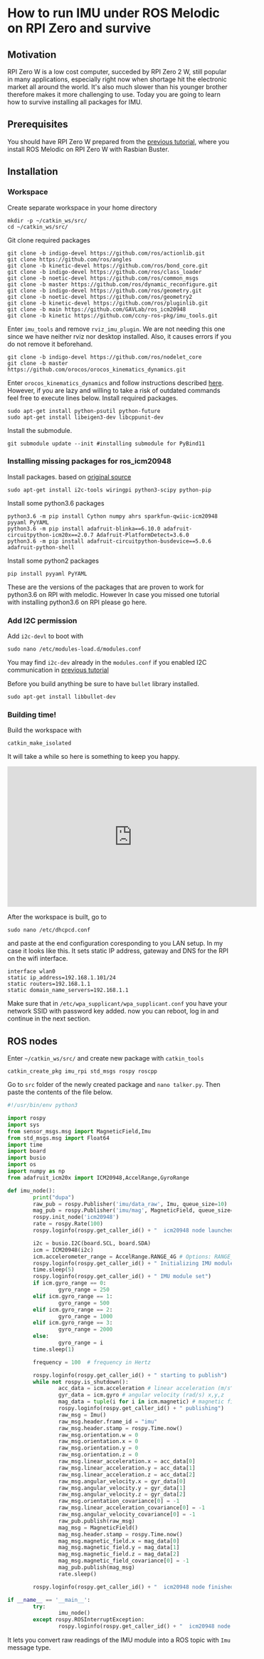 # How to run IMU under ROS Melodic on RPI Zero and survive

## Motivation
RPI Zero W is a low cost computer, succeded by RPI Zero 2 W, still popular in many applications, especially right now
when shortage hit the electronic market all around the world. It's also much slower than his younger brother therefore
makes it more challenging to use. Today you are going to learn how to survive installing all packages for IMU.

## Prerequisites
You should have RPI Zero W prepared from the [previous tutorial](ros4rpi.md), where you install ROS Melodic on RPI Zero W with Rasbian Buster.

## Installation
### Workspace
Create separate workspace in your home directory 
```shell
mkdir -p ~/catkin_ws/src/
cd ~/catkin_ws/src/
```
Git clone required packages
```shell
git clone -b indigo-devel https://github.com/ros/actionlib.git
git clone https://github.com/ros/angles
git clone -b kinetic-devel https://github.com/ros/bond_core.git
git clone -b indigo-devel https://github.com/ros/class_loader
git clone -b noetic-devel https://github.com/ros/common_msgs
git clone -b master https://github.com/ros/dynamic_reconfigure.git
git clone -b indigo-devel https://github.com/ros/geometry.git
git clone -b noetic-devel https://github.com/ros/geometry2
git clone -b kinetic-devel https://github.com/ros/pluginlib.git
git clone -b main https://github.com/GAVLab/ros_icm20948
git clone -b kinetic https://github.com/ccny-ros-pkg/imu_tools.git
```
Enter `imu_tools` and remove `rviz_imu_plugin`. We are not needing this one since we have neither rviz nor desktop installed. Also, it causes errors if you do not remove it beforehand.
```shell
git clone -b indigo-devel https://github.com/ros/nodelet_core
git clone -b master https://github.com/orocos/orocos_kinematics_dynamics.git
```
Enter `orocos_kinematics_dynamics` and follow instructions described [here](https://github.com/orocos/orocos_kinematics_dynamics/blob/master/README.md). However, if you are lazy and willing to take a risk of outdated commands feel free to execute lines below.
Install required packages.
```shell
sudo apt-get install python-psutil python-future
sudo apt-get install libeigen3-dev libcppunit-dev
```
Install the submodule.
```shell
git submodule update --init #installing submodule for PyBind11
```
### Installing missing packages for ros_icm20948
Install packages. based on [original source](https://github.com/GAVLab/ros_icm20948/blob/main/README.md)
```shell
sudo apt-get install i2c-tools wiringpi python3-scipy python-pip
```
Install some python3.6 packages
```shell
python3.6 -m pip install Cython numpy ahrs sparkfun-qwiic-icm20948 pyyaml PyYAML
python3.6 -m pip install adafruit-blinka==6.10.0 adafruit-circuitpython-icm20x==2.0.7 Adafruit-PlatformDetect=3.6.0
python3.6 -m pip install adafruit-circuitpython-busdevice==5.0.6 adafruit-python-shell
```
Install some python2 packages
```shell
pip install pyyaml PyYAML
```
These are the versions of the packages that are proven to work for python3.6 on RPI with melodic. However
In case you missed one tutorial with installing python3.6 on RPI please go here.
### Add I2C permission
Add `i2c-devl` to boot with
```shell
sudo nano /etc/modules-load.d/modules.conf
```
You may find `i2c-dev` already in the `modules.conf` if you enabled I2C communication in [previous tutorial](ros4rpi.md)

Before you build anything be sure to have `bullet` library installed.
```shell
sudo apt-get install libbullet-dev
```
### Building time!
Build the workspace with
```shell
catkin_make_isolated
```
It will take a while so here is something to keep you happy.
<iframe width="560" height="315" src="https://www.youtube.com/embed/eY52Zsg-KVI" title="YouTube video player" frameborder="0" allow="accelerometer; autoplay; clipboard-write; encrypted-media; gyroscope; picture-in-picture" allowfullscreen></iframe>

After the workspace is built, go to 
```shell
sudo nano /etc/dhcpcd.conf
```
and paste at the end configuration coresponding to you LAN setup. In my case it looks like this.
It sets static IP address, gateway and DNS for the RPI on the wifi interface.
```
interface wlan0
static ip_address=192.168.1.101/24
static routers=192.168.1.1
static domain_name_servers=192.168.1.1
```
Make sure that in `/etc/wpa_supplicant/wpa_supplicant.conf` you have your network SSID with password key added.
now you can reboot, log in and continue in the next section.
## ROS nodes
Enter `~/catkin_ws/src/` and create new package with `catkin_tools`
```shell
catkin_create_pkg imu_rpi std_msgs rospy roscpp
```
Go to `src` folder of the newly created package and `nano talker.py`.
Then paste the contents of the file below.
```python
#!/usr/bin/env python3

import rospy
import sys
from sensor_msgs.msg import MagneticField,Imu
from std_msgs.msg import Float64
import time
import board
import busio
import os
import numpy as np
from adafruit_icm20x import ICM20948,AccelRange,GyroRange

def imu_node():
        print("dupa")
        raw_pub = rospy.Publisher('imu/data_raw', Imu, queue_size=10)
        mag_pub = rospy.Publisher('imu/mag', MagneticField, queue_size=10)
        rospy.init_node('icm20948')
        rate = rospy.Rate(100)
        rospy.loginfo(rospy.get_caller_id() + "  icm20948 node launched.")

        i2c = busio.I2C(board.SCL, board.SDA)
        icm = ICM20948(i2c)
        icm.accelerometer_range = AccelRange.RANGE_4G # Options: RANGE_2G, RANGE_4G, RANGE_8G, RANGE_16G
        rospy.loginfo(rospy.get_caller_id() + " Initializing IMU module...")
        time.sleep(5)
        rospy.loginfo(rospy.get_caller_id() + " IMU module set")
        if icm.gyro_range == 0:
                gyro_range = 250
        elif icm.gyro_range == 1:
                gyro_range = 500
        elif icm.gyro_range == 2:
                gyro_range = 1000
        elif icm.gyro_range == 3:
                gyro_range = 2000
        else:
                gyro_range = i
        time.sleep(1)

        frequency = 100  # frequency in Hertz

        rospy.loginfo(rospy.get_caller_id() + " starting to publish")
        while not rospy.is_shutdown():
                acc_data = icm.acceleration # linear acceleration (m/s^2) x,y,z
                gyr_data = icm.gyro # angular velocity (rad/s) x,y,z
                mag_data = tuple(i for i in icm.magnetic) # magnetic field (uT) x,y,z
                rospy.loginfo(rospy.get_caller_id() + " publishing")
                raw_msg = Imu()
                raw_msg.header.frame_id = "imu"
                raw_msg.header.stamp = rospy.Time.now()
                raw_msg.orientation.w = 0
                raw_msg.orientation.x = 0
                raw_msg.orientation.y = 0
                raw_msg.orientation.z = 0
                raw_msg.linear_acceleration.x = acc_data[0]
                raw_msg.linear_acceleration.y = acc_data[1]
                raw_msg.linear_acceleration.z = acc_data[2]
                raw_msg.angular_velocity.x = gyr_data[0]
                raw_msg.angular_velocity.y = gyr_data[1]
                raw_msg.angular_velocity.z = gyr_data[2]
                raw_msg.orientation_covariance[0] = -1
                raw_msg.linear_acceleration_covariance[0] = -1
                raw_msg.angular_velocity_covariance[0] = -1
                raw_pub.publish(raw_msg)
                mag_msg = MagneticField()
                mag_msg.header.stamp = rospy.Time.now()
                mag_msg.magnetic_field.x = mag_data[0]
                mag_msg.magnetic_field.y = mag_data[1]
                mag_msg.magnetic_field.z = mag_data[2]
                mag_msg.magnetic_field_covariance[0] = -1
                mag_pub.publish(mag_msg)
                rate.sleep()

        rospy.loginfo(rospy.get_caller_id() + "  icm20948 node finished")

if __name__ == '__main__':
        try:
                imu_node()
        except rospy.ROSInterruptException:
                rospy.loginfo(rospy.get_caller_id() + "  icm20948 node exited with exception.")
```
It lets you convert raw readings of the IMU module into a ROS topic with `Imu` message type.



